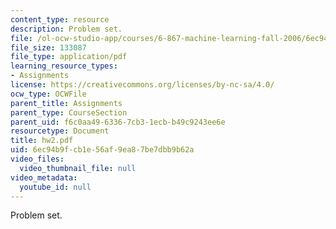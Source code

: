 ```yaml
---
content_type: resource
description: Problem set.
file: /ol-ocw-studio-app/courses/6-867-machine-learning-fall-2006/6ec94b9fcb1e56af9ea87be7dbb9b62a_hw2.pdf
file_size: 133087
file_type: application/pdf
learning_resource_types:
- Assignments
license: https://creativecommons.org/licenses/by-nc-sa/4.0/
ocw_type: OCWFile
parent_title: Assignments
parent_type: CourseSection
parent_uid: f6c0aa49-6336-7cb3-1ecb-b49c9243ee6e
resourcetype: Document
title: hw2.pdf
uid: 6ec94b9f-cb1e-56af-9ea8-7be7dbb9b62a
video_files:
  video_thumbnail_file: null
video_metadata:
  youtube_id: null
---
```

Problem set.